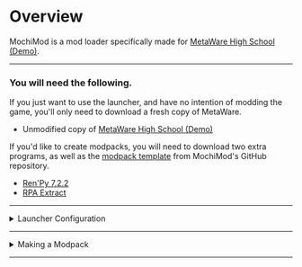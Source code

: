 # Overview
<p>MochiMod is a mod loader specifically made for <a href="https://not-fun-games.itch.io/metaware-high-school">MetaWare High School (Demo)</a>.

***

### You will need the following.
If you just want to use the launcher, and have no intention of modding the game, you'll only need to download a fresh copy of MetaWare.

* Unmodified copy of <a href="https://not-fun-games.itch.io/metaware-high-school">MetaWare High School (Demo)</a>

If you'd like to create modpacks, you will need to download two extra programs, as well as the [modpack template](.github/zips/ModpackTemplate.zip) from MochiMod's GitHub repository.

* [Ren'Py 7.2.2](https://www.renpy.org/release/7.2.2)
* [RPA Extract](https://iwanplays.itch.io/rpaex)

***

<details>
	<summary>Launcher Configuration</summary>
	<h1> Step 1 </h1>
	<p>Download MetaWare and unzip the game as you would normally. Download MochiMod and extract the ZIP to your desktop.<br><br>
	<img src=".github/images/folder on desktop.png"/>
	<h1> Step 2 </h1>
	<p>Open MochiMod.exe. Once the launcher is running click on the bottom-most button labeled "Settings", and paste in the directory of your unmodded MetaWare copy. <b>After</b> you do this, press enter and click the button on the above prompt.<br><br>
	<img src=".github/images/navigate settings.png"/>
	<h1> Step 3 </h1>
	<p>Check the root directory of your MetaWare copy (The folder with <code>MetaWareHighSchoolDemo.exe</code> inside). There should now be a folder named <code>mods</code> which you can move modpacks into.<br><br>
	<img src=".github/images/modsfolder.png"/>
</details>

***

<details>
<summary>Making a Modpack</summary>
<h1> Step 1</h1>
<p>Install Ren'Py for your system as you would normally, then choose a location to unzip your copy of MetaWare to. <b>This should be a different copy than the one you're using for your launcher.</b> For the sake of this tutorial, I created a folder named
<code>_MWHS MOD SOURCE</code> in the root directory of my Ren'Py copy and moved MetaWare into it.<br><br>
<img src=".github/images/mod source folder.png"/>
<h1> Step 2</h1>
<p>Open Ren'Py and click the preferences text down by the Launch Project button, and set your projects directory to the folder your copy of MetaWare is in (<code>_MWHS MOD SOURCE</code> in my case). You can set your text editor to whatever you'd like, but I chose Atom. We'll come back to Ren'Py in a bit.<br><br>
<img src=".github/images/projects.png"/>
<h1> Step 3</h1>
<p>Download RPA Extract and move it to the game directory of your modded MetaWare copy. After you do this, you'll want to drag each .rpa file onto rpaExtract.exe to decompress it and free those sweet sweet game files. If your antivirus flags RPA Extract as a virus, whitelist the .exe file.

After you do this, delete the three .rpa files you have left over, as well as rpaExtract.exe.<br><br>
<img src=".github/images/rpa extract in action.gif"/>
<h1> Step 4</h1>
<p>Go back to Ren'Py and click the refresh button near the projects list on the left if MetaWare High School (Demo) isn't appearing in the projects list. If it <i>is</i>, good job for making it this far! You can now modify this copy of MetaWare however much you'd like before proceeding to Step 5.<br><br>
<img src=".github/images/metaware in projects.PNG"/>

It was the first thing that came to mind, so I replaced all of the character icon with Nathaniel Bandy's PFP. I'm sorry.<br><br>
<img src=".github/images/holdupaintyounathanielb.png"/>
<h1> Step 5</h1>
<p>After you've made your mod, you're ready to recompile the game. Go back into Ren'Py and click "Build Distributions". It should be in the bottom right, in the row above the launch project button. Ren'Py will scan the project, and then you'll need to select an operating system to build your game for. You can select any option, as you'll only need the .rpa files from the final build.

Click build and let Ren'Py compile the game.<br><br>
<img src=".github/images/build distributions.png"/>
<img src=".github/images/renpy make game.png"/>
<h1> Step 6</h1>
<p>Once the game is done building, the directory containing the zip of your game should pop up. If it doesn't, don't worry, just navigate to the project folder you set earlier. Unzip the game, and run it make sure everything works. If everything looks the way you want it to, you're ready to finally make your modpack.

Download the modpack template, unzip it and move it to your launcher build's <code>mods</code> folder. Then, navigate to the game directory of the build you just made. You should see three .rpa files, like the ones we extracted the game's assets from earlier. Move these .rpa files, as well as the <code>scripts</code> folder into your modpack.

<br><img src=".github/images/placed rpa.png"/><br><br>

You can edit <code>_info.json</code> and <code>_icon.png</code> from here to add information about your mod and customize its appearance in the launcher.<br><br>
<img src=".github/images/info json.png"/>
<h1> Step 7</h1>
<p>Open MochiMod. Once the mod list refreshes, you should see your modpack. Click the mod to select it, then hit Play, and give it a shot!<br><br>
<img src=".github/images/mod in launcher.png"/>
</details>

***
